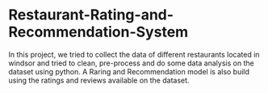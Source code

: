 # Restaurant-Rating-and-Recommendation-System
In this project, we tried to collect the data of different restaurants located in windsor and tried to clean, pre-process and do some data analysis on the dataset using python. A Raring and Recommendation model is also build using the ratings and reviews available on the dataset.
